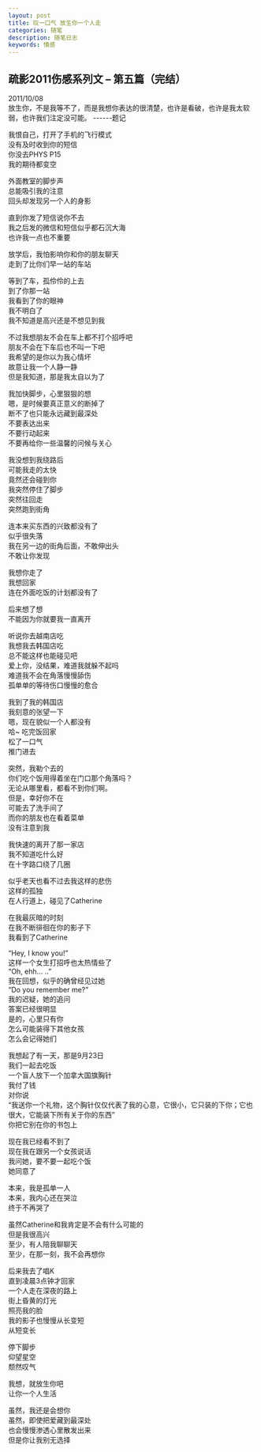 ```yaml
---
layout: post
title: 叹一口气 放生你一个人走
categories: 随笔
description: 随笔日志
keywords: 情感
---
```


## 疏影2011伤感系列文 – 第五篇（完结）

2011/10/08   
放生你，不是我等不了，而是我想你表达的很清楚，也许是看破，也许是我太软弱，也许我们注定没可能。
                                ------题记

我恨自己，打开了手机的飞行模式  
没有及时收到你的短信  
你没去PHYS P15  
我的期待都变空  
  
外面教室的脚步声  
总能吸引我的注意  
回头却发现另一个人的身影  
  
直到你发了短信说你不去  
我之后发的微信和短信似乎都石沉大海  
也许我一点也不重要  
  
放学后，我怕影响你和你的朋友聊天  
走到了比你们早一站的车站  
  
等到了车，孤伶伶的上去  
到了你那一站  
我看到了你的眼神  
我不明白了  
我不知道是高兴还是不想见到我  
  
不过我想朋友不会在车上都不打个招呼吧  
朋友不会在下车后也不叫一下吧  
我希望的是你以为我心情坏  
故意让我一个人静一静  
但是我知道，那是我太自以为了  
  
我加快脚步，心里狠狠的想  
嗯，是时候要真正意义的断掉了  
断不了也只能永远藏到最深处  
不要表达出来  
不要行动起来  
不要再给你一些温馨的问候与关心  
  
我没想到我绕路后  
可能我走的太快  
竟然还会碰到你  
我突然停住了脚步  
突然往回走  
突然跑到街角  
  
连本来买东西的兴致都没有了  
似乎很失落  
我在另一边的街角后面，不敢伸出头  
不敢让你发现  
  
我想你走了  
我想回家  
连在外面吃饭的计划都没有了  
  
后来想了想  
不能因为你就要我一直离开  
  
听说你去越南店吃  
我想我去韩国店吃  
总不能这样也能碰见吧  
爱上你，没结果，难道我就躲不起吗  
难道我不会在角落慢慢舔伤  
孤单单的等待伤口慢慢的愈合  
  
我到了我的韩国店  
我刻意的张望一下  
嗯，现在貌似一个人都没有  
哈~ 吃完饭回家  
松了一口气  
推门进去  
  
突然，我勒个去的  
你们吃个饭用得着坐在门口那个角落吗？  
无论从哪里看，都看不到你们啊。  
但是，幸好你不在  
可能去了洗手间了  
而你的朋友也在看着菜单  
没有注意到我  
  
我快速的离开了那一家店  
我不知道吃什么好  
在十字路口绕了几圈  
  
似乎老天也看不过去我这样的悲伤  
这样的孤独  
在人行道上，碰见了Catherine  
  
在我最灰暗的时刻  
在我不断徘徊在你的影子下  
我看到了Catherine  
  
“Hey, I know you!”  
这样一个女生打招呼也太热情些了  
“Oh, ehh... ..”  
我在回想，似乎的确曾经见过她  
“Do you remember me?”  
我的迟疑，她的追问  
答案已经很明显  
是的，心里只有你  
怎么可能装得下其他女孩  
怎么会记得她们  
  
我想起了有一天，那是9月23日  
我们一起去吃饭  
一个盲人放下一个加拿大国旗胸针  
我付了钱  
对你说  
“我送你一个礼物，这个胸针仅仅代表了我的心意，它很小，它只装的下你；它也很大，它能装下所有关于你的东西”  
你把它别在你的书包上  
  
现在我已经看不到了  
现在我在跟另一个女孩说话  
我问她，要不要一起吃个饭  
她同意了  
  
本来，我是孤单一人  
本来，我内心还在哭泣  
终于不再哭了  
  
虽然Catherine和我肯定是不会有什么可能的  
但是我很高兴  
至少，有人陪我聊聊天  
至少，在那一刻，我不会再想你  
  
后来我去了唱K  
直到凌晨3点钟才回家  
一个人走在深夜的路上  
街上昏黄的灯光  
照亮我的脸  
我的影子也慢慢从长变短  
从短变长  
  
停下脚步  
仰望星空  
颓然叹气  
  
我想，就放生你吧  
让你一个人生活  
  
虽然，我还是会想你  
虽然，即使把爱藏到最深处  
也会慢慢渗透心里散发出来  
但是你让我别无选择  
